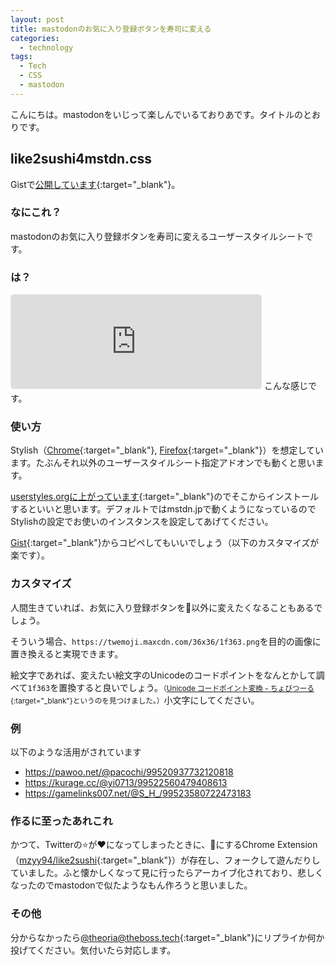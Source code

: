 ```yaml
---
layout: post
title: mastodonのお気に入り登録ボタンを寿司に変える
categories:
  - technology
tags:
  - Tech
  - CSS
  - mastodon
---
```


こんにちは。mastodonをいじって楽しんでいるておりあです。タイトルのとおりです。

## like2sushi4mstdn.css
Gistで[公開しています](https://theboss.tech/@AnonymousPost){:target="_blank"}。

### なにこれ？
mastodonのお気に入り登録ボタンを寿司に変えるユーザースタイルシートです。

### は？
<iframe src="https://theboss.tech/@theoria/99514232898753004/embed" class="mastodon-embed" style="max-width: 100%; border: 1px solid #e1e8ed; border-radius: 5px;" width="400"></iframe><script src="https://theboss.tech/embed.js" async="async"></script>
こんな感じです。

### 使い方
Stylish（[Chrome](https://chrome.google.com/webstore/detail/stylish-custom-themes-for/fjnbnpbmkenffdnngjfgmeleoegfcffe?hl=ja){:target="_blank"}, [Firefox](https://addons.mozilla.org/ja/firefox/addon/stylish/){:target="_blank"}）を想定しています。たぶんそれ以外のユーザースタイルシート指定アドオンでも動くと思います。

[userstyles.orgに上がっています](https://userstyles.org/styles/155700/like2sushi4mstdn){:target="_blank"}のでそこからインストールするといいと思います。デフォルトではmstdn.jpで動くようになっているのでStylishの設定でお使いのインスタンスを設定してあげてください。

[Gist](https://theboss.tech/@AnonymousPost){:target="_blank"}からコピペしてもいいでしょう（以下のカスタマイズが楽です）。

### カスタマイズ
人間生きていれば、お気に入り登録ボタンを🍣以外に変えたくなることもあるでしょう。

そういう場合、`https://twemoji.maxcdn.com/36x36/1f363.png`を目的の画像に置き換えると実現できます。

絵文字であれば、変えたい絵文字のUnicodeのコードポイントをなんとかして調べて`1f363`を置換すると良いでしょう。<small>（[Unicode コードポイント変換 - ちょびつーる](http://chobitool.com/unicodepoint/){:target="_blank"}というのを見つけました。）</small>小文字にしてください。

### 例
以下のような活用がされています
- https://pawoo.net/@pacochi/99520937732120818
- https://kurage.cc/@yi0713/99522560479408613
- https://gamelinks007.net/@S_H_/99523580722473183

### 作るに至ったあれこれ
かつて、Twitterの⭐️が❤️になってしまったときに、🍣にするChrome Extension（[mzyy94/like2sushi](https://github.com/mzyy94/like2sushi){:target="_blank"}）が存在し、フォークして遊んだりしていました。ふと懐かしくなって見に行ったらアーカイブ化されており、悲しくなったのでmastodonで似たようなもん作ろうと思いました。

### その他
分からなかったら[@theoria@theboss.tech](https://theboss.tech/@theoria){:target="_blank"}にリプライか何か投げてください。気付いたら対応します。
